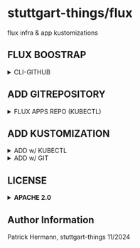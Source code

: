 # stuttgart-things/flux

flux infra & app kustomizations

## FLUX BOOSTRAP

<details><summary>CLI-GITHUB</summary>

```bash
# BOOTSTRAP GITHUB
export KUBECONFIG=<KUBECONFIG>
export GITHUB_TOKEN=<TOKEN>
flux bootstrap github --owner=stuttgart-things --repository=stuttgart-things --path=clusters/dev-cluster
```

</details>

## ADD GITREPOSITORY

<details><summary>FLUX APPS REPO (KUBECTL)</summary>

```bash
kubectl apply -f - <<EOF
apiVersion: source.toolkit.fluxcd.io/v1
kind: GitRepository
metadata:
  name: flux-apps
  namespace: flux-system
spec:
  interval: 1m0s
  ref:
    tag: v1.0.0
  url: https://github.com/stuttgart-things/flux.git
EOF
```

</details>

## ADD KUSTOMIZATION

<details><summary>ADD w/ KUBECTL</summary>

```bash
# BOOTSTRAP GITHUB
export KUBECONFIG=<KUBECONFIG>
export GITHUB_TOKEN=<TOKEN>
flux bootstrap github --owner=stuttgart-things --repository=stuttgart-things --path=clusters/dev-cluster
```

</details>

<details><summary>ADD w/ GIT</summary>


</details>

## LICENSE

<details><summary><b>APACHE 2.0</b></summary>

Copyright 2023 patrick hermann.

Licensed under the Apache License, Version 2.0 (the "License");
you may not use this file except in compliance with the License.
You may obtain a copy of the License at

    http://www.apache.org/licenses/LICENSE-2.0

Unless required by applicable law or agreed to in writing, software
distributed under the License is distributed on an "AS IS" BASIS,
WITHOUT WARRANTIES OR CONDITIONS OF ANY KIND, either express or implied.
See the License for the specific language governing permissions and
limitations under the License.

</details>

Author Information
------------------
Patrick Hermann, stuttgart-things 11/2024
